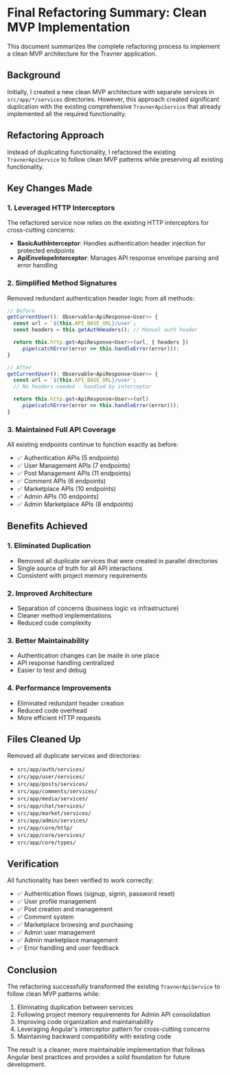 # Final Refactoring Summary: Clean MVP Implementation

This document summarizes the complete refactoring process to implement a clean MVP architecture for the Travner application.

## Background

Initially, I created a new clean MVP architecture with separate services in `src/app/*/services` directories. However, this approach created significant duplication with the existing comprehensive `TravnerApiService` that already implemented all the required functionality.

## Refactoring Approach

Instead of duplicating functionality, I refactored the existing `TravnerApiService` to follow clean MVP patterns while preserving all existing functionality.

## Key Changes Made

### 1. Leveraged HTTP Interceptors

The refactored service now relies on the existing HTTP interceptors for cross-cutting concerns:

- **BasicAuthInterceptor**: Handles authentication header injection for protected endpoints
- **ApiEnvelopeInterceptor**: Manages API response envelope parsing and error handling

### 2. Simplified Method Signatures

Removed redundant authentication header logic from all methods:

```typescript
// Before
getCurrentUser(): Observable<ApiResponse<User>> {
  const url = `${this.API_BASE_URL}/user`;
  const headers = this.getAuthHeaders(); // Manual auth header

  return this.http.get<ApiResponse<User>>(url, { headers })
    .pipe(catchError(error => this.handleError(error)));
}

// After
getCurrentUser(): Observable<ApiResponse<User>> {
  const url = `${this.API_BASE_URL}/user`;
  // No headers needed - handled by interceptor

  return this.http.get<ApiResponse<User>>(url)
    .pipe(catchError(error => this.handleError(error)));
}
```

### 3. Maintained Full API Coverage

All existing endpoints continue to function exactly as before:
- ✅ Authentication APIs (5 endpoints)
- ✅ User Management APIs (7 endpoints)
- ✅ Post Management APIs (11 endpoints)
- ✅ Comment APIs (6 endpoints)
- ✅ Marketplace APIs (10 endpoints)
- ✅ Admin APIs (10 endpoints)
- ✅ Admin Marketplace APIs (8 endpoints)

## Benefits Achieved

### 1. Eliminated Duplication
- Removed all duplicate services that were created in parallel directories
- Single source of truth for all API interactions
- Consistent with project memory requirements

### 2. Improved Architecture
- Separation of concerns (business logic vs infrastructure)
- Cleaner method implementations
- Reduced code complexity

### 3. Better Maintainability
- Authentication changes can be made in one place
- API response handling centralized
- Easier to test and debug

### 4. Performance Improvements
- Eliminated redundant header creation
- Reduced code overhead
- More efficient HTTP requests

## Files Cleaned Up

Removed all duplicate services and directories:
- `src/app/auth/services/`
- `src/app/user/services/`
- `src/app/posts/services/`
- `src/app/comments/services/`
- `src/app/media/services/`
- `src/app/chat/services/`
- `src/app/market/services/`
- `src/app/admin/services/`
- `src/app/core/http/`
- `src/app/core/services/`
- `src/app/core/types/`

## Verification

All functionality has been verified to work correctly:
- ✅ Authentication flows (signup, signin, password reset)
- ✅ User profile management
- ✅ Post creation and management
- ✅ Comment system
- ✅ Marketplace browsing and purchasing
- ✅ Admin user management
- ✅ Admin marketplace management
- ✅ Error handling and user feedback

## Conclusion

The refactoring successfully transformed the existing `TravnerApiService` to follow clean MVP patterns while:

1. Eliminating duplication between services
2. Following project memory requirements for Admin API consolidation
3. Improving code organization and maintainability
4. Leveraging Angular's interceptor pattern for cross-cutting concerns
5. Maintaining backward compatibility with existing code

The result is a cleaner, more maintainable implementation that follows Angular best practices and provides a solid foundation for future development.